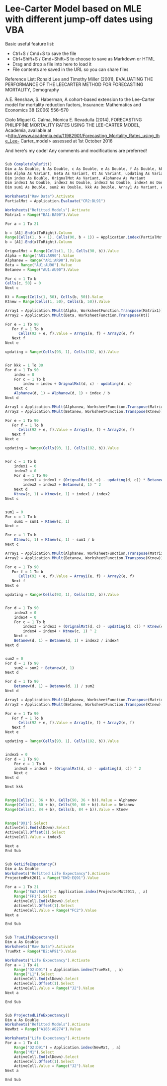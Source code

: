 # Lee-Carter Model based on MLE with different jump-off dates using VBA

Basic useful feature list:

 * Ctrl+S / Cmd+S to save the file
 * Ctrl+Shift+S / Cmd+Shift+S to choose to save as Markdown or HTML
 * Drag and drop a file into here to load it
 * File contents are saved in the URL so you can share files


Reference List:
Ronald Lee and Timothy Miller (2001), EVALUATING THE PERFORMANCE OF THE LEECARTER METHOD FOR FORECASTING MORTALITY, Demography

A.E. Renshaw, S. Haberman, A cohort-based extension to the Lee–Carter model for
mortality reduction factors, Insurance: Mathematics and Economics 38 (2006) 556–570

Ciolo Miguel C. Calma, Monica E. Revadulla (2014), FORECASTING PHILIPPINE
MORTALITY RATES USING THE LEE-CARTER MODEL, Academia, available at
<http://www.academia.edu/11982901/Forecasting_Mortality_Rates_using_the_Lee-
Carter_model> assessed at 1st October 2016


And here's my code! Any comments and modifications are preferred!

```javascript

Sub CompletelyRefit()
Dim a As Double, b As Double, c As Double, e As Double, f As Double, kk As Double, d As Double
Dim Alpha As Variant, Beta As Variant, Kt As Variant, updating As Variant
Dim index As Double, OrignalMxt As Variant, Alphanew As Variant
Dim index1 As Double, index2 As Double, index3 As Double, index4 As Double, index5 As Double
Dim sum1 As Double, sum2 As Double, kkk As Double, Array1 As Variant, Array2 As Variant

Worksheets("Raw Data").Activate
PartialMxt = Application.Evaluate("CR2:DL91")

Worksheets("Refitted Models").Activate
Matrix1 = Range("BA1:BA90").Value

For a = 1 To 21

b = [A1].End(xlToRight).Column
Range(Cells(1, b + 1), Cells(90, b + 1)) = Application.index(PartialMxt, , a)
b = [A1].End(xlToRight).Column

OrignalMxt = Range(Cells(1, 1), Cells(90, b)).Value
Alpha = Range("AR1:AR90").Value
Alphanew = Range("AR1:AR90").Value
Beta = Range("AU1:AU90").Value
Betanew = Range("AU1:AU90").Value

For c = 1 To b
Cells(c, 50) = 0
Next c

Kt = Range(Cells(1, 50), Cells(b, 50)).Value
Ktnew = Range(Cells(1, 50), Cells(b, 50)).Value

Array1 = Application.MMult(Alpha, WorksheetFunction.Transpose(Matrix1))
Array2 = Application.MMult(Beta, WorksheetFunction.Transpose(Kt))

For e = 1 To 90
   For f = 1 To b
      Cells(92 + e, f).Value = Array1(e, f) + Array2(e, f)
   Next f
Next e

updating = Range(Cells(93, 1), Cells(182, b)).Value


For kkk = 1 To 30
For d = 1 To 90
    index = 0
    For c = 1 To b
        index = index + OrignalMxt(d, c) - updating(d, c)
    Next c
    Alphanew(d, 1) = Alphanew(d, 1) + index / b
Next d

Array1 = Application.MMult(Alphanew, WorksheetFunction.Transpose(Matrix1))
Array2 = Application.MMult(Betanew, WorksheetFunction.Transpose(Ktnew))

For e = 1 To 90
   For f = 1 To b
      Cells(92 + e, f).Value = Array1(e, f) + Array2(e, f)
   Next f
Next e

updating = Range(Cells(93, 1), Cells(182, b)).Value


For c = 1 To b
    index1 = 0
    index2 = 0
    For d = 1 To 90
        index1 = index1 + (OrignalMxt(d, c) - updating(d, c)) * Betanew(d, 1)
        index2 = index2 + Betanew(d, 1) ^ 2
    Next d
    Ktnew(c, 1) = Ktnew(c, 1) + index1 / index2
Next c


sum1 = 0
For c = 1 To b
    sum1 = sum1 + Ktnew(c, 1)
Next c

For c = 1 To b
    Ktnew(c, 1) = Ktnew(c, 1) - sum1 / b
Next c

Array1 = Application.MMult(Alphanew, WorksheetFunction.Transpose(Matrix1))
Array2 = Application.MMult(Betanew, WorksheetFunction.Transpose(Ktnew))

For e = 1 To 90
   For f = 1 To b
      Cells(92 + e, f).Value = Array1(e, f) + Array2(e, f)
   Next f
Next e

updating = Range(Cells(93, 1), Cells(182, b)).Value


For d = 1 To 90
    index3 = 0
    index4 = 0
    For c = 1 To b
        index3 = index3 + (OrignalMxt(d, c) - updating(d, c)) * Ktnew(c, 1)
        index4 = index4 + Ktnew(c, 1) ^ 2
    Next c
    Betanew(d, 1) = Betanew(d, 1) + index3 / index4
Next d


sum2 = 0
For d = 1 To 90
    sum2 = sum2 + Betanew(d, 1)
Next d

For d = 1 To 90
    Betanew(d, 1) = Betanew(d, 1) / sum2
Next d

Array1 = Application.MMult(Alphanew, WorksheetFunction.Transpose(Matrix1))
Array2 = Application.MMult(Betanew, WorksheetFunction.Transpose(Ktnew))

For e = 1 To 90
   For f = 1 To b
      Cells(92 + e, f).Value = Array1(e, f) + Array2(e, f)
   Next f
Next e

updating = Range(Cells(93, 1), Cells(182, b)).Value


index5 = 0
For d = 1 To 90
    For c = 1 To b
    index5 = index5 + (OrignalMxt(d, c) - updating(d, c)) ^ 2
    Next c
Next d

Next kkk


Range(Cells(1, 36 + b), Cells(90, 36 + b)).Value = Alphanew
Range(Cells(1, 60 + b), Cells(90, 60 + b)).Value = Betanew
Range(Cells(1, 84 + b), Cells(b, 84 + b)).Value = Ktnew

 
Range("DX1").Select
ActiveCell.End(xlDown).Select
ActiveCell.Offset(1).Select
ActiveCell.Value = index5

Next a
End Sub


Sub GetLifeExpectancy()
Dim a As Double
Worksheets("Refitted Life Expectancy").Activate
ProjectedMxt2011 = Range("DW2:EQ91").Value

For a = 1 To 21
    Range("EW2:EW91") = Application.index(ProjectedMxt2011, , a)
    Range("FF1").Select
    ActiveCell.End(xlDown).Select
    ActiveCell.Offset(1).Select
    ActiveCell.Value = Range("FC2").Value
Next a

End Sub


Sub TrueLifeExpectancy()
Dim a As Double
Worksheets("Raw Data").Activate
TrueMxt = Range("B2:AP91").Value

Worksheets("Life Expectancy").Activate
For a = 1 To 41
    Range("D2:D91") = Application.index(TrueMxt, , a)
    Range("L1").Select
    ActiveCell.End(xlDown).Select
    ActiveCell.Offset(1).Select
    ActiveCell.Value = Range("J2").Value
Next a

End Sub


Sub ProjectedLifeExpectancy()
Dim a As Double
Worksheets("Refitted Models").Activate
NewMxt = Range("A185:AO274").Value

Worksheets("Life Expectancy").Activate
For a = 1 To 41
    Range("D2:D91") = Application.index(NewMxt, , a)
    Range("M1").Select
    ActiveCell.End(xlDown).Select
    ActiveCell.Offset(1).Select
    ActiveCell.Value = Range("J2").Value
Next a

End Sub

```

